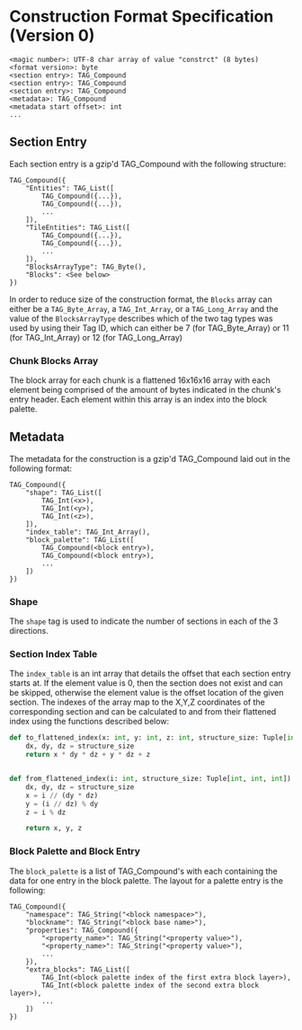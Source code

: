 # Construction Format Specification (Version 0)

    <magic number>: UTF-8 char array of value "constrct" (8 bytes)
    <format version>: byte
    <section entry>: TAG_Compound
    <section entry>: TAG_Compound
    <section entry>: TAG_Compound
    <metadata>: TAG_Compound
    <metadata start offset>: int
    ...

## Section Entry
Each section entry is a gzip'd TAG_Compound with the following structure:

    TAG_Compound({
        "Entities": TAG_List([
            TAG_Compound({...}),
            TAG_Compound({...}),
            ...
        ]),
        "TileEntities": TAG_List([
            TAG_Compound({...}),
            TAG_Compound({...}),
            ...
        ]),
        "BlocksArrayType": TAG_Byte(),
        "Blocks": <See below>
    })

In order to reduce size of the construction format, the `Blocks` array can either be a `TAG_Byte_Array`, a `TAG_Int_Array`,
or a `TAG_Long_Array` and the value of the `BlocksArrayType` describes which of the two tag types was used by using their 
Tag ID, which can either be  7 (for TAG_Byte_Array) or 11 (for TAG_Int_Array) or 12 (for TAG_Long_Array)

### Chunk Blocks Array
The block array for each chunk is a flattened 16x16x16 array with each element being comprised of the amount of bytes indicated in the chunk's entry header.
Each element within this array is an index into the block palette.

## Metadata
The metadata for the construction is a gzip'd TAG_Compound laid out in the following format:

    TAG_Compound({
        "shape": TAG_List([
            TAG_Int(<x>),
            TAG_Int(<y>),
            TAG_Int(<z>),
        ]),
        "index_table": TAG_Int_Array(),
        "block_palette": TAG_List([
            TAG_Compound(<block entry>),
            TAG_Compound(<block entry>),
            ...
        ])
    })
    
### Shape
The `shape` tag is used to indicate the number of sections in each of the 3 directions.

### Section Index Table
The `index_table` is an int array that details the offset that each section entry starts at.
If the element value is 0, then the section does not exist and can be skipped, otherwise the element value is the 
offset location of the given section. The indexes of the array map to the X,Y,Z coordinates of the corresponding section
and can be calculated to and from their flattened index using the functions described below:
```python
def to_flattened_index(x: int, y: int, z: int, structure_size: Tuple[int, int, int]) -> int:
    dx, dy, dz = structure_size
    return x * dy * dz + y * dz + z


def from_flattened_index(i: int, structure_size: Tuple[int, int, int]) -> Tuple[int, int, int]:
    dx, dy, dz = structure_size
    x = i // (dy * dz)
    y = (i // dz) % dy
    z = i % dz

    return x, y, z
```

### Block Palette and Block Entry
The `block_palette` is a list of TAG_Compound's with each containing the data for one entry in the block palette. 
The layout for a palette entry is the following:

    TAG_Compound({
        "namespace": TAG_String("<block namespace>"),
        "blockname": TAG_String("<block base name>"),
        "properties": TAG_Compound({
            "<property_name>": TAG_String("<property value>"),
            "<property_name>": TAG_String("<property value>"),
            ...
        }),
        "extra_blocks": TAG_List([
            TAG_Int(<block palette index of the first extra block layer>),
            TAG_Int(<block palette index of the second extra block layer>),
            ...
        ])
    })

